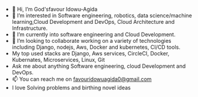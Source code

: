 - 👋 Hi, I’m God'sfavour Idowu-Agida
- 👀 I’m interested in Software engineering, robotics, data science/machine learning,Cloud Development and DevOps, Cloud Architecture and Infrastructure.
- 🌱 I’m currently into software engineering and Cloud Development.
- 💞️ I’m looking to collaborate working on a variety of technologies including Django, nodejs, Aws, Docker and kubernetes, CI/CD tools.
- My top used stacks are Django, Aws services, CircleCI, Docker, Kubernates, Microservices, Linux, Git
- Ask me about anything Software engineering, cloud Development and DevOps.
- 📫 You can reach me on favouridowuagida0@gmail.com
- I love Solving problems and birthing novel ideas

<!---
DudeGFA/DudeGFA is a ✨ special ✨ repository because its `README.md` (this file) appears on your GitHub profile.
You can click the Preview link to take a look at your changes.
--->
